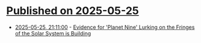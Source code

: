 # [Published on 2025-05-25](index.md)

* [2025-05-25, 21:11:00](https://soylentnews.org/article.pl?sid=25/05/24/1755248&from=rss) - [Evidence for 'Planet Nine' Lurking on the Fringes of the Solar System is Building](https://soylentnews.org/article.pl?sid=25/05/24/1755248&from=rss)
